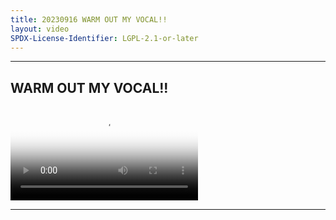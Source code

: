 ```yaml
---
title: 20230916 WARM OUT MY VOCAL!!
layout: video
SPDX-License-Identifier: LGPL-2.1-or-later
---
```


---

## WARM OUT MY VOCAL!!

<div class="container">
  <video id="my-video" class="video-js vjs-fluid vjs-layout-medium" poster="https://media.discordapp.net/attachments/1083515523846914179/1157386683667464243/20230916.jpg" preload="auto" controls="controls" data-setup='{}'>
    <source src="https://drive.ayampenyet.eu.org/api/raw/?path=/%F0%9F%94%AE%20Unarchive%20Karaoke%20Moona/%5B20230916%5D%20%E3%80%90MoonUtau%E3%80%91WARM%20OUT%20MY%20VOCAL!!%E3%80%90UNARCHIVE%E3%80%91%20%5BMoona%20Hoshinova%20hololive-ID%5D%20(WGuf9EiJAVY).mp4" type="video/mp4"/>
  </video>
</div>

---
